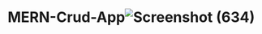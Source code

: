 # MERN-Crud-App![Screenshot (634)](https://github.com/arpitcod/MERN-Crud-App/assets/130605168/658833ee-1db0-4ed2-9895-fcfe34755c67)
